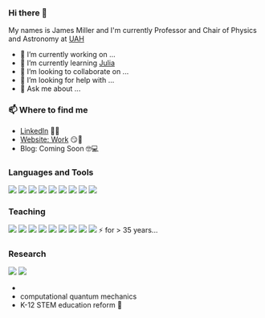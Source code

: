 ### Hi there 👋

My names is James Miller and I'm currently Professor and Chair of Physics and Astronomy at [UAH](https://www.uah.edu/science/departments/physics)

- 🔭 I’m currently working on ...
- 🌱 I’m currently learning [Julia](https://julialang.org/)
- 👯 I’m looking to collaborate on ...
- 🤔 I’m looking for help with ...
- 💬 Ask me about ...


### 📫 Where to find me
- [LinkedIn](https://www.linkedin.com/in/4millerja/) 👨💼
- [Website: Work](https://www.uah.edu/science/departments/physics/faculty-staff/dr-james-a-miller) 😏🔗
- Blog: Coming Soon 🤓💻

### Languages and Tools

![](https://img.shields.io/badge/Code-Fortran-informational?style=flat&logo=<LOGO_NAME>&logoColor=white&color=2bbc8a)
![](https://img.shields.io/badge/Code-Mathematica-informational?style=flat&logo=<LOGO_NAME>&logoColor=white&color=2bbc8a)
![](https://img.shields.io/badge/Code-Julia-informational?style=flat&logo=<LOGO_NAME>&logoColor=white&color=2bbc8a)
![](https://img.shields.io/badge/Code-Matlab-informational?style=flat&logo=<LOGO_NAME>&logoColor=white&color=2bbc8a)
![](https://img.shields.io/badge/OS-macOS-informational?style=flat&logo=<LOGO_NAME>&logoColor=white&color=2bbc8a)
![](https://img.shields.io/badge/OS-Linux-informational?style=flat&logo=<LOGO_NAME>&logoColor=white&color=2bbc8a)
![](https://img.shields.io/badge/Editor-Sublime-informational?style=flat&logo=<LOGO_NAME>&logoColor=white&color=2bbc8a)
![](https://img.shields.io/badge/Environment-Pluto-informational?style=flat&logo=<LOGO_NAME>&logoColor=white&color=2bbc8a)
![](https://img.shields.io/badge/Environment-Jupyter-informational?style=flat&logo=<LOGO_NAME>&logoColor=white&color=2bbc8a)

### Teaching

![](https://img.shields.io/badge/Undergrad-relativity-informational?style=flat&logo=<LOGO_NAME>&logoColor=white&color=informational)
![](https://img.shields.io/badge/Undergrad-current%20research-informational?style=flat&logo=<LOGO_NAME>&logoColor=white&color=informational)
![](https://img.shields.io/badge/Undergrad-freshman%20experience-informational?style=flat&logo=<LOGO_NAME>&logoColor=white&color=informational)
![](https://img.shields.io/badge/Undergrad-general%20physics-informational?style=flat&logo=<LOGO_NAME>&logoColor=white&color=informational)
![](https://img.shields.io/badge/Undergrad-electrodynamics-informational?style=flat&logo=<LOGO_NAME>&logoColor=white&color=informational)
![](https://img.shields.io/badge/Graduate-MS%20and%20PhD%20supervision-informational?style=flat&logo=<LOGO_NAME>&logoColor=white&color=informational)
![](https://img.shields.io/badge/Both-quantum%20mechanics-informational?style=flat&logo=<LOGO_NAME>&logoColor=white&color=informational)
![](https://img.shields.io/badge/Both-solar%20physics-informational?style=flat&logo=<LOGO_NAME>&logoColor=white&color=informational)
![](https://img.shields.io/badge/Both-plasma%20physics-informational?style=flat&logo=<LOGO_NAME>&logoColor=white&color=informational)
⚡ for > 35 years...

### Research

![](https://img.shields.io/badge/Theory-high%20energy%20solar%20physics-informational?style=flat&logo=<LOGO_NAME>&logoColor=white&color=orange)
![](https://img.shields.io/badge/Computation-plasma%20physics-informational?style=flat&logo=<LOGO_NAME>&logoColor=white&color=orange)

-
- computational quantum mechanics
- K-12 STEM education reform 🚀




